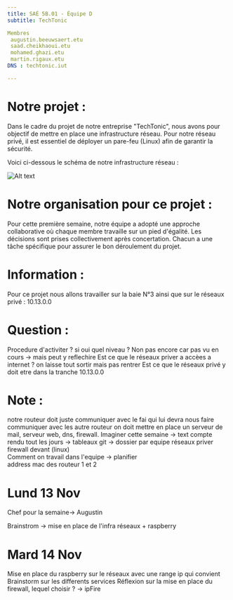 ```yaml
---
title: SAÉ 5B.01 - Équipe D
subtitle: TechTonic

Membres
 augustin.beeuwsaert.etu
 saad.cheikhaoui.etu
 mohamed.ghazi.etu
 martin.rigaux.etu
DNS : techtonic.iut

---
```


# Notre projet : 
Dans le cadre du projet de notre entreprise "TechTonic", nous avons pour objectif de mettre en place une infrastructure réseau. Pour notre réseau privé, il est essentiel de déployer un pare-feu (Linux) afin de garantir la sécurité.

Voici ci-dessous le schéma de notre infrastructure réseau :

![Alt text](image.png)  




# Notre organisation pour ce projet : 
Pour cette première semaine, notre équipe a adopté une approche collaborative où chaque membre travaille sur un pied d'égalité. Les décisions sont prises collectivement après concertation. Chacun a une tâche spécifique pour assurer le bon déroulement du projet.



# Information : 
Pour ce projet nous allons travailler sur la baie N°3 ainsi que sur le réseaux privé : 10.13.0.0




# Question : 
Procedure d'activiter ? si oui quel niveau ?
Non pas encore car pas vu en cours -> mais peut y reflechire 
Est ce que le réseaux priver a accèes a internet ?
on laisse tout sortir mais pas rentrer 
Est ce que le réseaux privé y doit etre dans la tranche 10.13.0.0 



# Note : 
notre routeur doit juste communiquer avec le fai qui lui devra nous faire communiquer avec les autre routeur
on doit mettre en place un serveur de mail, serveur web, dns, firewall. 
Imaginer cette semaine -> text
compte rendu tout les jours -> tableaux 
git -> dossier par equipe 
réseaux priver firewall devant (linux)  
Comment on travail dans l'equipe -> planifier  
address mac des routeur 1 et 2 



# Lund 13 Nov 

Chef pour la semaine-> Augustin

Brainstrom -> mise en place de l'infra réseaux + raspberry 

# Mard 14 Nov 

Mise en place du raspberry sur le réseaux avec une range ip qui convient
Brainstorm sur les differents services
Réflexion sur la mise en place du firewall, lequel choisir ? -> ipFire
